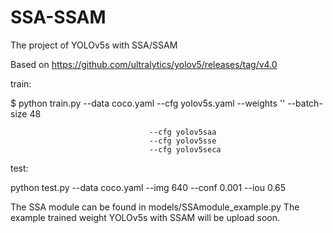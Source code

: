 # SSA-SSAM
The project of YOLOv5s with SSA/SSAM 

Based on 
https://github.com/ultralytics/yolov5/releases/tag/v4.0

train: 

$ python train.py --data coco.yaml --cfg yolov5s.yaml --weights '' --batch-size 48

                                   --cfg yolov5saa                               
                                   --cfg yolov5sse                                
                                   --cfg yolov5seca  

test:  

python test.py --data coco.yaml --img 640 --conf 0.001 --iou 0.65

The SSA module can be found in models/SSAmodule_example.py
The example trained weight YOLOv5s with SSAM will be upload soon.
